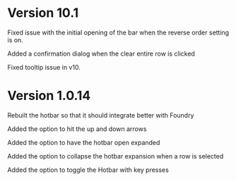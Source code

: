 # Version 10.1

Fixed issue with the initial opening of the bar when the reverse order setting is on.

Added a confirmation dialog when the clear entire row is clicked

Fixed tooltip issue in v10.

# Version 1.0.14

Rebuilt the hotbar so that it should integrate better with Foundry

Added the option to hit the up and down arrows

Added the option to have the hotbar open expanded

Added the option to collapse the hotbar expansion when a row is selected

Added the option to toggle the Hotbar with key presses


